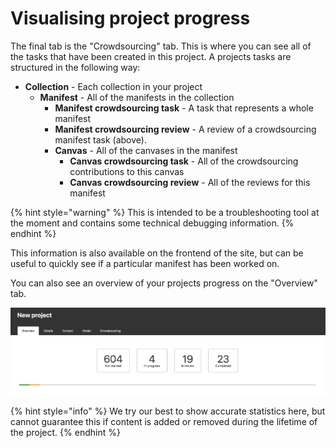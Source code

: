 # Visualising project progress

The final tab is the "Crowdsourcing" tab. This is where you can see all of the tasks that have been created in this project. A projects tasks are structured in the following way:

* **Collection** - Each collection in your project
  * **Manifest** - All of the manifests in the collection
    * **Manifest crowdsourcing task** - A task that represents a whole manifest
    * **Manifest crowdsourcing review** - A review of a crowdsourcing manifest task (above).
    * **Canvas** - All of the canvases in the manifest
      * **Canvas crowdsourcing task** - All of the crowdsourcing contributions to this canvas
      * **Canvas crowdsourcing review** - All of the reviews for this manifest

{% hint style="warning" %}
This is intended to be a troubleshooting tool at the moment and contains some technical debugging information.
{% endhint %}

This information is also available on the frontend of the site, but can be useful to quickly see if a particular manifest has been worked on.

You can also see an overview of your projects progress on the "Overview" tab.

![](<../../../../public/assets/image (4).png>)

{% hint style="info" %}
We try our best to show accurate statistics here, but cannot guarantee this if content is added or removed during the lifetime of the project.
{% endhint %}
